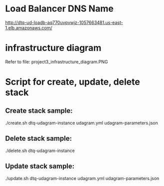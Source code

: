 # Load Balancer DNS Name
http://dtq-ud-loadb-aq770uvpvwjz-1057663481.us-east-1.elb.amazonaws.com/

# infrastructure diagram
Refer to file: project3_infrastructure_diagram.PNG

# Script for create, update, delete stack

## Create stack sample:
./create.sh dtq-udagram-instance udagram.yml udagram-parameters.json

## Delete stack sample:
./delete.sh dtq-udagram-instance

## Update stack sample:
./update.sh dtq-udagram-instance udagram.yml udagram-parameters.json